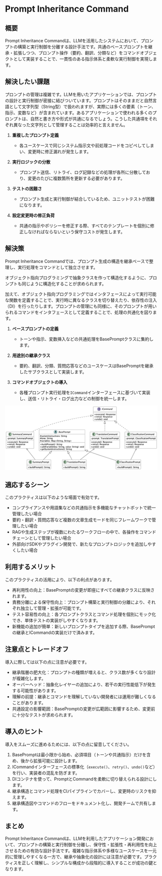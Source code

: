 # Prompt Inheritance Command

## 概要

Prompt Inheritance Commandは、LLMを活用したシステムにおいて、プロンプトの構築と実行制御を分離する設計手法です。共通のベースプロンプトを継承・拡張しつつ、プロンプト操作（要約、翻訳、分類など）をコマンドオブジェクトとして実装することで、一貫性のある指示体系と柔軟な実行制御を実現します。

## 解決したい課題

プロンプトの管理は複雑です。LLMを用いたアプリケーションでは、プロンプトの設計と実行制御が密接に結びついています。プロンプトはそのままだと自然言語として文字列型（String型）で扱われますが、実際には多くの要素（トーン、指示、変数など）が含まれています。あるアプリケーションで使われる多くのプロンプトは、自然と書き方や形式が共通になるでしょう。こうした共通項をそれぞれ異なった文字列として管理することは効率的と言えません。

1. **重複したプロンプト定義**
   - 各ユースケースで同じシステム指示文や前処理コードをコピペしてしまい、変更時に修正漏れが発生します。

2. **実行ロジックの分散**
   - プロンプト送信、リトライ、ログ記録などの処理が各所に分散しており、変更のたびに複数箇所を更新する必要があります。

3. **テストの困難さ**
   - プロンプト生成と実行制御が結合しているため、ユニットテストが困難になります。

4. **設定変更時の修正負荷**
   - 共通の指示やポリシーを修正する際、すべてのテンプレートを個別に修正しなければならないという保守コストが発生します。

## 解決策

Prompt Inheritance Commandでは、プロンプト生成の構造を継承ベースで整理し、実行処理をコマンドとして独立させます。

オブジェクト指向プログラミングで抽象クラスを作って構造化するように、プロンプトも同じように構造化することが求められます。

加えて、オブジェクト指向プログラミングではインタフェースによって実行可能な関数を定義することで、実行時に異なるクラスを切り替えたり、依存性の注入（DI）を行ったりします。プロンプトの管理にも同様に、そのプロンプトが用いられるコマンドをインタフェースとして定義することで、処理の共通化を図ります。

1. **ベースプロンプトの定義**
   - トーンや指示、変数挿入などの共通処理をBasePromptクラスに集約します。

2. **用途別の継承クラス**
   - 要約、翻訳、分類、質問応答などのユースケースはBasePromptを継承したサブクラスとして実装します。

3. **コマンドオブジェクトの導入**
   - 各種プロンプト実行処理を`ICommand`インターフェースに基づいて実装し、送信・リトライ・ログ出力などの制御を統一します。

![img](uml/images/prompt_inheritance_command_pattern_class.png)

## 適応するシーン

このプラクティスは以下のような場面で有効です。

- コンプライアンスや用語集などの共通指示を多機能なチャットボットで統一管理したい場合
- 要約・翻訳・質問応答など複数の文章生成モードを同じフレームワークで管理したい場合
- RAGや生成ステップが複数にわたるワークフローの中で、各操作をコマンドチェーンとして管理したい場合
- 外部向けSDKやプラグイン開発で、新たなプロンプトロジックを追加しやすくしたい場合

## 利用するメリット

このプラクティスの活用により、以下の利点があります。

- 再利用性の向上：BasePromptの変更が即座にすべての継承クラスに反映されます。
- 責務分離による保守性向上：プロンプト構築と実行制御の分離により、それぞれ独立して管理・拡張が可能です。
- テスト容易性の向上：各プロンプトクラスとコマンド処理を個別にモック化でき、単体テストの実装がしやすくなります。
- 新機能の追加が簡単：新しいプロンプトタイプを追加する際、BasePromptの継承とICommandの実装だけで済みます。

## 注意点とトレードオフ

導入に際しては以下の点に注意が必要です。

- 継承階層の肥大化：プロンプトの種類が増えると、クラス数が多くなり設計が複雑化します。
- オーバーヘッド：抽象化レイヤーの追加により、若干の実行性能低下が発生する可能性があります。
- 理解の前提：継承とコマンドを理解していない開発者には運用が難しくなることがあります。
- 共通設定の影響範囲：BasePromptの変更が広範囲に影響するため、変更前に十分なテストが求められます。

## 導入のヒント

導入をスムーズに進めるためには、以下の点に留意してください。

1. BasePromptは最小限から始め、必須項目（トーンや共通指示）だけを含め、後から拡張可能に設計します。
2. ICommandインターフェースの標準化（`execute()`、`retry()`、`undo()`など）を行い、実装者の混乱を防ぎます。
3. DIコンテナを使って、PromptとCommandを柔軟に切り替えられる設計にします。
4. 継承構造とコマンド処理をCIパイプラインでカバーし、変更時のリスクを抑えます。
5. 継承構造図やコマンドのフローをドキュメント化し、開発チームで共有します。

## まとめ

Prompt Inheritance Commandは、LLMを利用したアプリケーション開発において、プロンプトの構築と実行制御を分離し、保守性・拡張性・再利用性を向上させるための有効な設計手法です。複雑な指示体系や多様なユースケースを一元的に管理しやすくなる一方で、継承や抽象化の設計には注意が必要です。プラクティスを正しく理解し、シンプルな構成から段階的に導入することが成功の鍵となります。
